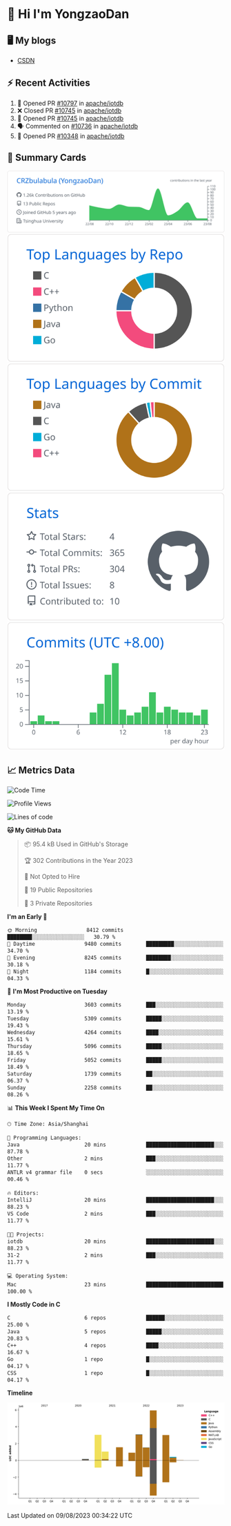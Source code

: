 # 👋 Hi I'm YongzaoDan

## 🖥 My blogs
  + [CSDN](https://blog.csdn.net/CRZbulabula?type=blog)

## ⚡ Recent Activities
<!--START_SECTION:activity-->
1. 💪 Opened PR [#10797](https://github.com/apache/iotdb/pull/10797) in [apache/iotdb](https://github.com/apache/iotdb)
2. ❌ Closed PR [#10745](https://github.com/apache/iotdb/pull/10745) in [apache/iotdb](https://github.com/apache/iotdb)
3. 💪 Opened PR [#10745](https://github.com/apache/iotdb/pull/10745) in [apache/iotdb](https://github.com/apache/iotdb)
4. 🗣 Commented on [#10736](https://github.com/apache/iotdb/pull/10736#issuecomment-1656529527) in [apache/iotdb](https://github.com/apache/iotdb)
5. 💪 Opened PR [#10348](https://github.com/apache/iotdb/pull/10348) in [apache/iotdb](https://github.com/apache/iotdb)
<!--END_SECTION:activity-->

## 🎑 Summary Cards

[![](https://raw.githubusercontent.com/CRZbulabula/CRZbulabula/main/profile-summary-card-output/github/0-profile-details.svg)](https://github.com/vn7n24fzkq/github-profile-summary-cards)
[![](https://raw.githubusercontent.com/CRZbulabula/CRZbulabula/main/profile-summary-card-output/github/1-repos-per-language.svg)](https://github.com/vn7n24fzkq/github-profile-summary-cards) [![](https://raw.githubusercontent.com/CRZbulabula/CRZbulabula/main/profile-summary-card-output/github/2-most-commit-language.svg)](https://github.com/vn7n24fzkq/github-profile-summary-cards)
[![](https://raw.githubusercontent.com/CRZbulabula/CRZbulabula/main/profile-summary-card-output/github/3-stats.svg)](https://github.com/vn7n24fzkq/github-profile-summary-cards) [![](https://raw.githubusercontent.com/CRZbulabula/CRZbulabula/main/profile-summary-card-output/github/4-productive-time.svg)](https://github.com/vn7n24fzkq/github-profile-summary-cards)

## 📈 Metrics Data

<!--START_SECTION:waka-->
![Code Time](http://img.shields.io/badge/Code%20Time-235%20hrs%2043%20mins-blue)

![Profile Views](http://img.shields.io/badge/Profile%20Views-1-blue)

![Lines of code](https://img.shields.io/badge/From%20Hello%20World%20I%27ve%20Written-20.6%20million%20lines%20of%20code-blue)

**🐱 My GitHub Data** 

> 📦 95.4 kB Used in GitHub's Storage 
 > 
> 🏆 302 Contributions in the Year 2023
 > 
> 🚫 Not Opted to Hire
 > 
> 📜 19 Public Repositories 
 > 
> 🔑 3 Private Repositories 
 > 
**I'm an Early 🐤** 

```text
🌞 Morning                8412 commits        ████████░░░░░░░░░░░░░░░░░   30.79 % 
🌆 Daytime                9480 commits        █████████░░░░░░░░░░░░░░░░   34.70 % 
🌃 Evening                8245 commits        ████████░░░░░░░░░░░░░░░░░   30.18 % 
🌙 Night                  1184 commits        █░░░░░░░░░░░░░░░░░░░░░░░░   04.33 % 
```
📅 **I'm Most Productive on Tuesday** 

```text
Monday                   3603 commits        ███░░░░░░░░░░░░░░░░░░░░░░   13.19 % 
Tuesday                  5309 commits        █████░░░░░░░░░░░░░░░░░░░░   19.43 % 
Wednesday                4264 commits        ████░░░░░░░░░░░░░░░░░░░░░   15.61 % 
Thursday                 5096 commits        █████░░░░░░░░░░░░░░░░░░░░   18.65 % 
Friday                   5052 commits        █████░░░░░░░░░░░░░░░░░░░░   18.49 % 
Saturday                 1739 commits        ██░░░░░░░░░░░░░░░░░░░░░░░   06.37 % 
Sunday                   2258 commits        ██░░░░░░░░░░░░░░░░░░░░░░░   08.26 % 
```


📊 **This Week I Spent My Time On** 

```text
🕑︎ Time Zone: Asia/Shanghai

💬 Programming Languages: 
Java                     20 mins             ██████████████████████░░░   87.78 % 
Other                    2 mins              ███░░░░░░░░░░░░░░░░░░░░░░   11.77 % 
ANTLR v4 grammar file    0 secs              ░░░░░░░░░░░░░░░░░░░░░░░░░   00.46 % 

🔥 Editors: 
IntelliJ                 20 mins             ██████████████████████░░░   88.23 % 
VS Code                  2 mins              ███░░░░░░░░░░░░░░░░░░░░░░   11.77 % 

🐱‍💻 Projects: 
iotdb                    20 mins             ██████████████████████░░░   88.23 % 
31-2                     2 mins              ███░░░░░░░░░░░░░░░░░░░░░░   11.77 % 

💻 Operating System: 
Mac                      23 mins             █████████████████████████   100.00 % 
```

**I Mostly Code in C** 

```text
C                        6 repos             ██████░░░░░░░░░░░░░░░░░░░   25.00 % 
Java                     5 repos             █████░░░░░░░░░░░░░░░░░░░░   20.83 % 
C++                      4 repos             ████░░░░░░░░░░░░░░░░░░░░░   16.67 % 
Go                       1 repo              █░░░░░░░░░░░░░░░░░░░░░░░░   04.17 % 
CSS                      1 repo              █░░░░░░░░░░░░░░░░░░░░░░░░   04.17 % 
```



**Timeline**

![Lines of Code chart](https://raw.githubusercontent.com/CRZbulabula/CRZbulabula/main/assets/bar_graph.png)


 Last Updated on 09/08/2023 00:34:22 UTC
<!--END_SECTION:waka-->

